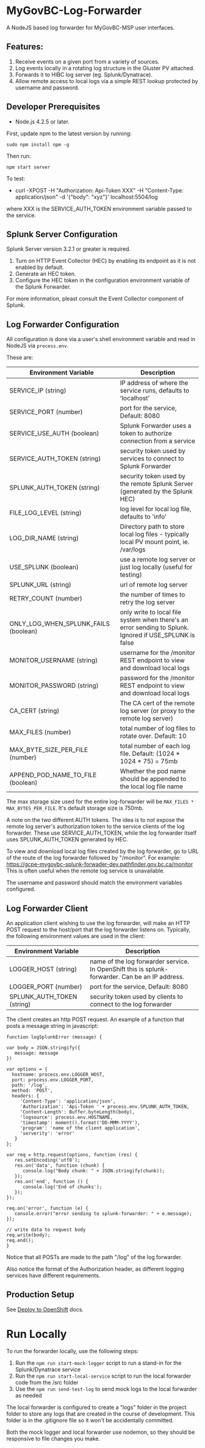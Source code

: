 # MyGovBC-Log-Forwarder

A NodeJS based log forwarder for MyGovBC-MSP user interfaces.


## Features:

1.  Receive events on a given port from a variety of sources.
2.  Log events locally in a rotating log structure in the Gluster PV attached.
3.  Forwards it to HIBC log server (eg. Splunk/Dynatrace).
4.  Allow remote access to local logs via a simple REST lookup protected by username and password.


## Developer Prerequisites

* Node.js 4.2.5 or later.

First, update npm to the latest version by running:

    sudo npm install npm -g

Then run:

    npm start server

To test:

 * curl -XPOST -H "Authorization: Api-Token XXX" -H "Content-Type: application/json" -d '{"body": "xyz"}' localhost:5504/log

 where XXX is the SERVICE_AUTH_TOKEN environment variable passed to the service.

## Splunk Server Configuration

Splunk Server version 3.2.1 or greater is required.

1. Turn on HTTP Event Collector (HEC) by enabling its endpoint as it is not enabled by default.
2. Generate an HEC token.
3. Configure the HEC token in the configuration environment variable of the Splunk Forwarder.

For more information, pleast consult the Event Collector component of Splunk.

## Log Forwarder Configuration

All configuration is done via a user's shell environment variable and read in NodeJS via `process.env`.

These are:

| Environment Variable  | Description |
| --------------------- | ------------- |
| SERVICE_IP (string)           | IP address of where the service runs, defaults to 'localhost' | 
| SERVICE_PORT (number)         | port for the service, Default: 8080 | 
| SERVICE_USE_AUTH  (boolean)   | Splunk Forwarder uses a token to authorize connection from a service | 
| SERVICE_AUTH_TOKEN   (string) | security token used by services to connect to Splunk Forwarder |
| SPLUNK_AUTH_TOKEN  (string)   | security token used by the remote Splunk Server (generated by the Splunk HEC) |
| FILE_LOG_LEVEL  (string)      | log level for local log file, defaults to 'info' |
| LOG_DIR_NAME  (string)        | Directory path to store local log files - typically local PV mount point, ie. /var/logs |
| USE_SPLUNK  (boolean)         | use a remote log server or just log locally (useful for testing) |
| SPLUNK_URL  (string)          | url of remote log server |
| RETRY_COUNT  (number)         | the number of times to retry the log server |
| ONLY_LOG_WHEN_SPLUNK_FAILS (boolean) | only write to local file system when there's an error sending to Splunk. Ignored if USE_SPLUNK is false |
| MONITOR_USERNAME  (string)    | username for the /monitor REST endpoint to view and download local logs |
| MONITOR_PASSWORD  (string)    | password for the /monitor REST endpoint to view and download local logs |
| CA_CERT  (string)             | The CA cert of the remote log server (or proxy to the remote log server) |
| MAX_FILES  (number)           | total number of log files to rotate over. Default: 10 |
| MAX_BYTE_SIZE_PER_FILE  (number) | total number of each log file. Default: (1024 * 1024 * 75) = 75mb |
| APPEND_POD_NAME_TO_FILE (boolean) | Whether the pod name should be appended to the local log file name |

The max storage size used for the entire log-forwarder will be `MAX_FILES * MAX_BYTES_PER_FILE`. It's default storage size is 750mb.

A note on the two different AUTH tokens.  The idea is to not expose the remote log server's authorization token to the service clients of the log forwarder.  These use SERVICE_AUTH_TOKEN, while the log forwarder itself uses SPLUNK_AUTH_TOKEN generated by HEC.

To view and download local log files created by the log forwarder, go to URL of the route of the log forwarder followed by "/monitor".  For example:  https://gcpe-mygovbc-splunk-forwader-dev.pathfinder.gov.bc.ca/monitor
This is often useful when the remote log service is unavailable.

The username and password should match the environment variables configured.

## Log Forwarder Client

An application client wishing to use the log forwarder, will make an HTTP POST request to the host/port that the log forwarder listens on.  Typically, the following environment values are used in the client:

| Environment Variable  | Description |
| --------------------- | ------------- |
| LOGGER_HOST (string)	| name of the log forwarder service. In OpenShift this is splunk-forwarder. Can be an IP address.|
| LOGGER_PORT (number)	| port for the service, Default: 8080|
| SPLUNK_AUTH_TOKEN (string)| 	security token used by clients to connect to the log forwarder|
 	 
The client creates an http POST request.  An example of a function that posts a message string in javascript:

```
function logSplunkError (message) {

var body = JSON.stringify({
   message: message
})

var options = {
  hostname: process.env.LOGGER_HOST,
  port: process.env.LOGGER_PORT,
  path: '/log',
  method: 'POST',
  headers: {
     'Content-Type': 'application/json',
     'Authorization': 'Api-Token ' + process.env.SPLUNK_AUTH_TOKEN,
     'Content-Length': Buffer.byteLength(body),
     'logsource': process.env.HOSTNAME,
     'timestamp': moment().format('DD-MMM-YYYY'),
     'program': 'name of the client application',
     'serverity': 'error'
   }
};

var req = http.request(options, function (res) {
   res.setEncoding('utf8');
   res.on('data', function (chunk) {
      console.log("Body chunk: " + JSON.stringify(chunk));
   });
   res.on('end', function () {
      console.log('End of chunks');
   });
});

req.on('error', function (e) {
   console.error("error sending to splunk-forwarder: " + e.message);
});

// write data to request body
req.write(body);
req.end();
}
```
 

Notice that all POSTs are made to the path "/log" of the log forwarder.

Also notice the format of the Authorization header, as different logging services have different requirements.

## Production Setup

See [Deploy to OpenShift](openshift/README.md) docs.

# Run Locally

To run the forwarder locally, use the following steps:

1. Run the `npm run start-mock-logger` script to run a stand-in for the Splunk/Dynatrace service
2. Run the `npm run start-local-service` script to run the local forwarder code from the /src folder
3. Use the `npm run send-test-log` to send mock logs to the local forwarder as needed

The local forwarder is configured to create a "logs" folder in the project folder to store any logs that are created in the course of development. This folder is in the .gitignore file so it won't be accidentally committed.

Both the mock logger and local forwarder use nodemon, so they should be responsive to file changes you make. 